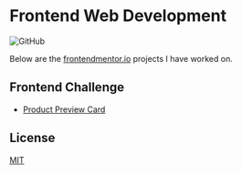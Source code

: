 # Frontend Web Development 
![GitHub](https://img.shields.io/github/license/kore4lyf/frontend_mentor?style=flat)

Below are the [frontendmentor.io](http://www.frontendmentor.io) projects I have worked on.


## Frontend Challenge
- [Product Preview Card](./product-preview-card)


## License 
[MIT](./LICENSE)